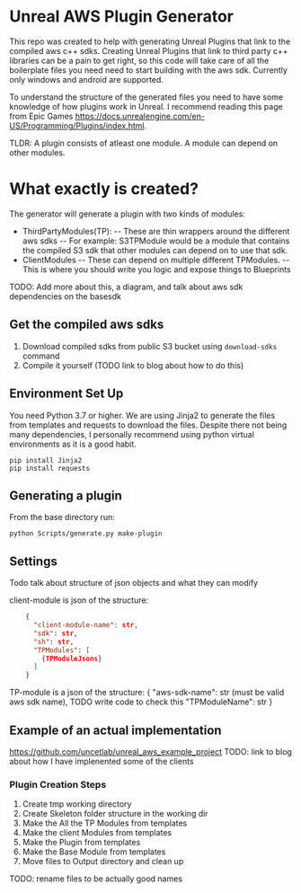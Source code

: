 # Unreal AWS Plugin Generator 
This repo was created to help with generating Unreal Plugins that link to the compiled aws c++ sdks. Creating Unreal Plugins that link to third party c++ libraries can be a pain to get right, so this code will take care of all the boilerplate files you need need to start building with the aws sdk. Currently only windows and android are supported. 

To understand the structure of the generated files you need to have some knowledge of how plugins work in Unreal. I recommend reading this page from Epic Games https://docs.unrealengine.com/en-US/Programming/Plugins/index.html. 

TLDR:
A plugin consists of atleast one module. A module can depend on other modules.


# What exactly is created?
The generator will generate a plugin with two kinds of modules: 
- ThirdPartyModules(TP):
    -- These are thin wrappers around the different aws sdks
    -- For example: S3TPModule would be a module that contains the compiled S3 sdk that other modules can depend on to use that sdk. 
- ClientModules
    -- These can depend on multiple different TPModules.
    -- This is where you should write you logic and expose things to Blueprints

TODO: Add more about this, a diagram, and talk about aws sdk dependencies on the basesdk 


## Get the compiled aws sdks
1. Download compiled sdks from public S3 bucket using ```download-sdks``` command 
2. Compile it yourself (TODO link to blog about how to do this)


## Environment Set Up
You need Python 3.7 or higher.
We are using Jinja2 to generate the files from templates and requests to download the files. Despite there not being many dependencies, I personally recommend using python virtual environments as it is a good habit. 

```pip install Jinja2```  
```pip install requests```

## Generating a plugin
From the base directory run:

```python Scripts/generate.py make-plugin```


## Settings
Todo talk about structure of json objects and what they can modify

client-module is json of the structure:  
```json 
    {  
      "client-module-name": str,  
      "sdk": str,  
      "sh": str,  
      "TPModules": [  
        {TPModuleJsons}  
      ]  
    }
```

TP-module is a json of the structure:
{
    "aws-sdk-name": str (must be valid aws sdk name), TODO write code to check this
    "TPModuleName": str
}

## Example of an actual implementation 
https://github.com/uncetlab/unreal_aws_example_project
TODO: link to blog about how I have implenented some of the clients


### Plugin Creation Steps 
1. Create tmp working directory
2. Create Skeleton folder structure in the working dir
3. Make the All the TP Modules from templates
4. Make the client Modules from templates
5. Make the Plugin from templates 
6. Make the Base Module from templates
7. Move files to Output directory and clean up 

TODO: rename files to be actually good names





